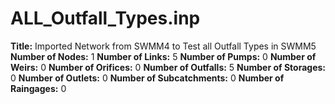 # ALL_Outfall_Types.inp
**Title:** Imported Network from SWMM4 to Test all Outfall Types in SWMM5
**Number of Nodes:** 1
**Number of Links:** 5
**Number of Pumps:** 0
**Number of Weirs:** 0
**Number of Orifices:** 0
**Number of Outfalls:** 5
**Number of Storages:** 0
**Number of Outlets:** 0
**Number of Subcatchments:** 0
**Number of Raingages:** 0
